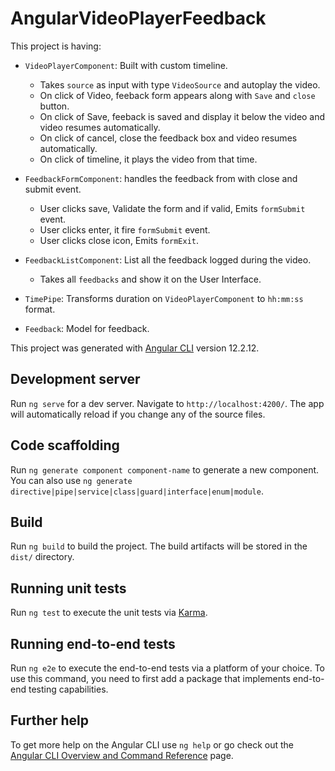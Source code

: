 # AngularVideoPlayerFeedback

This project is having:

- `VideoPlayerComponent`: Built with custom timeline.
  - Takes `source` as input with type `VideoSource` and autoplay the video.
  - On click of Video, feeback form appears along with `Save` and `close` button.
  - On click of Save, feeback is saved and display it below the video and video resumes automatically.
  - On click of cancel, close the feedback box and video resumes automatically.
  - On click of timeline, it plays the video from that time.

- `FeedbackFormComponent`: handles the feedback from with close and submit event.
  - User clicks save, Validate the form and if valid, Emits `formSubmit` event.
  - User clicks enter, it fire `formSubmit` event.
  - User clicks close icon, Emits `formExit`.

- `FeedbackListComponent`: List all the feedback logged during the video.
  - Takes all `feedbacks` and show it on the User Interface.

- `TimePipe`: Transforms duration on `VideoPlayerComponent` to `hh:mm:ss` format.

- `Feedback`: Model for feedback.

This project was generated with [Angular CLI](https://github.com/angular/angular-cli) version 12.2.12.

## Development server

Run `ng serve` for a dev server. Navigate to `http://localhost:4200/`. The app will automatically reload if you change any of the source files.

## Code scaffolding

Run `ng generate component component-name` to generate a new component. You can also use `ng generate directive|pipe|service|class|guard|interface|enum|module`.

## Build

Run `ng build` to build the project. The build artifacts will be stored in the `dist/` directory.

## Running unit tests

Run `ng test` to execute the unit tests via [Karma](https://karma-runner.github.io).

## Running end-to-end tests

Run `ng e2e` to execute the end-to-end tests via a platform of your choice. To use this command, you need to first add a package that implements end-to-end testing capabilities.

## Further help

To get more help on the Angular CLI use `ng help` or go check out the [Angular CLI Overview and Command Reference](https://angular.io/cli) page.
